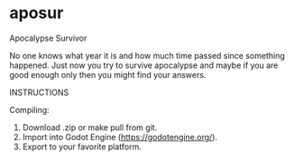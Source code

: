 # aposur
Apocalypse Survivor

  No one knows what year it is and how much time passed since something happened. Just now you try to survive apocalypse and maybe if you are good enough only then you might find your answers.

INSTRUCTIONS

Compiling:
1. Download .zip or make pull from git.
2. Import into Godot Engine (https://godotengine.org/).
3. Export to your favorite platform.
